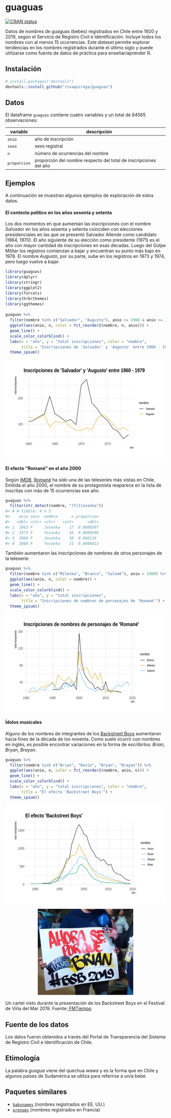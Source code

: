 
<!-- README.md is generated from README.Rmd. Please edit that file -->

# guaguas

<!-- badges: start -->

[![CRAN
status](https://www.r-pkg.org/badges/version/guaguas)](https://CRAN.R-project.org/package=guaguas)
<!-- badges: end -->

Datos de nombres de guaguas (bebés) registrados en Chile entre 1920 y
2019, según el Servicio de Registro Civil e Identificación. Incluye
todos los nombres con al menos 15 ocurrencias. Este *dataset* permite
explorar tendencias en los nombres registrados durante el último siglo y
puede utilizarse como fuente de datos de práctica para enseñar/aprender
R.

## Instalación

``` r
# install.packages("devtools")
devtools::install_github("rivaquiroga/guaguas")
```

## Datos

El dataframe `guaguas` contiene cuatro variables y un total de 84565
observaciones:

| variable     | descripción                                                       |
| ------------ | ----------------------------------------------------------------- |
| `anio`       | año de inscripción                                                |
| `sexo`       | sexo registral                                                    |
| `n`          | número de ocurrencias del nombre                                  |
| `proporcion` | proporción del nombre respecto del total de inscripciones del año |

## Ejemplos

A continuación se muestran algunos ejemplos de exploración de estos
datos.

#### El contexto político en los años sesenta y setenta

Los dos momentos en que aumentan las inscripciones con el nombre
*Salvador* en los años sesenta y setenta coinciden con elecciones
presidenciales en las que se presentó Salvador Allende como candidato
(1964, 1970). El año siguiente de su elección como presidente (1971) es
el año con mayor cantidad de inscripciones en esas décadas. Luego del
Golpe Militar los registros comienzan a bajar y encuentran su punto más
bajo en 1978. El nombre *Augusto*, por su parte, sube en los registros
en 1973 y 1974, pero luego vuelve a bajar.

``` r
library(guaguas)
library(dplyr)
library(stringr)
library(ggplot2)
library(forcats)
library(hrbrthemes)
library(ggthemes)

guaguas %>% 
  filter(nombre %in% c("Salvador", "Augusto"), anio >= 1960 & anio <= 1979) %>% 
  ggplot(aes(anio, n, color = fct_reorder2(nombre, n, anio))) + 
  geom_line() +
  scale_color_colorblind() +
  labs(x = "año", y = "total inscripciones", color = "nombre", 
       title = "Inscripciones de 'Salvador' y 'Augusto' entre 1960 - 1979") +
  theme_ipsum()
```

<img src="man/figures/salvador-augusto.png">

#### El efecto “Romané” en el año 2000

Según [IMDB](https://www.imdb.com/list/ls006742360/),
[Romané](https://es.wikipedia.org/wiki/Roman%C3%A9) ha sido una de las
teleseries más vistas en Chile. Emitida el año 2000, el nombre de su
protagonista reaparece en la lista de inscritas con más de 15
ocurrencias ese año.

``` r
guaguas %>% 
  filter(str_detect(nombre, "(Y|J)ovanka"))
#> # A tibble: 4 x 5
#>    anio sexo  nombre      n proporcion
#>   <dbl> <chr> <chr>   <int>      <dbl>
#> 1  1963 F     Jovanka    17  0.0000597
#> 2  1973 F     Yovanka    16  0.0000506
#> 3  2000 F     Jovanka    30  0.000116 
#> 4  2000 F     Yovanka    21  0.0000813
```

También aumentaron las inscripciones de nombres de otros personajes de
la teleserie:

``` r
guaguas %>% 
  filter(nombre %in% c("Milenka", "Branco", "Salomé"), anio > 1980) %>% 
  ggplot(aes(anio, n, color = nombre)) + 
  geom_line() +
  scale_color_colorblind() +
  labs(x = "año", y = "total inscripciones",
       title = "Inscripciones de nombres de personajes de 'Romané'") +
  theme_ipsum()
```

<img src="man/figures/romane.png">

#### Ídolos musicales

Alguno de los nombres de integrantes de los [Backstreet
Boys](https://es.wikipedia.org/wiki/Backstreet_Boys) aumentaron hacia
fines de la década de los noventa. Como suele ocurrir con nombres en
inglés, es posible encontrar variaciones en la forma de escribirlos:
*Brian*, *Bryan*, *Brayan*.

``` r
guaguas %>% 
  filter(nombre %in% c("Brian", "Kevin", "Bryan", "Brayan")) %>% 
  ggplot(aes(anio, n, color = fct_reorder2(nombre, anio, n))) +
  geom_line() +
  scale_color_colorblind() +
  labs(x = "año", y = "total inscripciones", color = "nombre",
       title = "El efecto 'Backstreet Boys'") +
  theme_ipsum()
```

<img src="man/figures/bsb.png">

<p align="center">

<img src="man/figures/por-que-me-llamo-brian.JPG" width="300">

</p>

<p align="center">

Un cartel visto durante la presentación de los Backstreet Boys en el
Festival de Viña del Mar 2019.
Fuente:<a href="https://www.fmtiempo.cl/tendencias/galeria-los-mejores-carteles-que-dejo-el-paso-de-los-backstreet-boys-en-vina/">
FMTiempo</a>

</p>

## Fuente de los datos

Los datos fueron obtenidos a través del Portal de Transparencia del
Sistema de Registro Civil e Identificación de Chile.

## Etimología

La palabra *guagua* viene del quechua *wawa* y es la forma que en Chile
y algunos países de Sudamérica se utiliza para referirse a un/a bebé.

## Paquetes similares

  - [`babynames`](https://github.com/hadley/babynames) (nombres
    registrados en EE. UU.)
  - [`prenoms`](https://github.com/ThinkR-open/prenoms) (nombres
    registrados en Francia)
